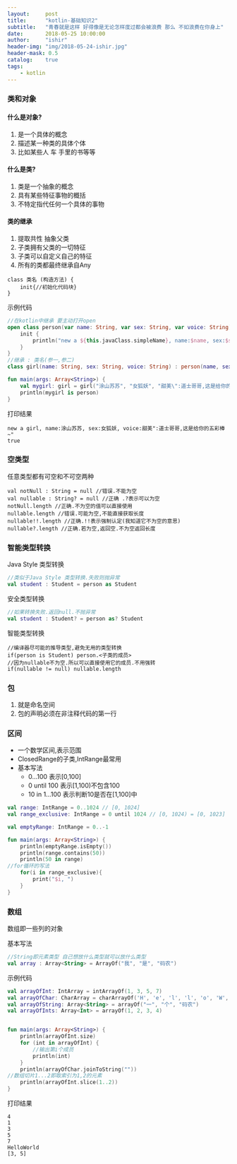 ```yaml
---
layout:     post
title:      "kotlin-基础知识2"
subtitle:   "青春就是这样 好得像是无论怎样度过都会被浪费 那么 不如浪费在你身上"
date:       2018-05-25 10:00:00
author:     "ishir"
header-img: "img/2018-05-24-ishir.jpg"
header-mask: 0.5
catalog:    true
tags:
    - kotlin
---
```

**<font size="5">  </font>**
<!--上标:º ¹ ² ³ ⁴⁵ ⁶ ⁷ ⁸ ⁹ ⁺ ⁻ ⁼ ⁽ ⁾ ⁿ ′ ½下标:₀ ₁ ₂ ₃ ₄ ₅ ₆ ₇ ₈ ₉ ₊ ₋ ₌ ₍ ₎
[<font size="2" color="#006666">包级函数</font>](#package)<p id = "package"></p>-->


### 类和对象

#### 什么是对象?

1. 是一个具体的概念
1. 描述某一种类的具体个体
1. 比如某些人 车 手里的书等等

#### 什么是类?

1. 类是一个抽象的概念
1. 具有某些特征事物的概括
1. 不特定指代任何一个具体的事物

#### 类的继承

1. 提取共性 抽象父类
1. 子类拥有父类的一切特征
1. 子类可以自定义自己的特征
1. 所有的类都最终继承自Any


```
class 类名 (构造方法) {
	init{//初始化代码块}
}
```
示例代码

```kotlin
//在kotlin中继承 要主动打开open
open class person(var name: String, var sex: String, var voice: String) {
    init {
        println("new a ${this.javaClass.simpleName}, name:$name, sex:$sex, voice:$voice")
    }
}
//继承 : 类名(参一,参二)
class girl(name: String, sex: String, voice: String) : person(name, sex, voice) {}

fun main(args: Array<String>) {
    val mygirl: girl = girl("涂山苏苏", "女狐妖", "甜美\":道士哥哥,这是给你的五彩棒~\"")
    println(mygirl is person)
}

```

打印结果

```
new a girl, name:涂山苏苏, sex:女狐妖, voice:甜美":道士哥哥,这是给你的五彩棒~"
true
```

### 空类型

任意类型都有可空和不可空两种

```
val notNull : String = null //错误.不能为空
val nullable : String? = null //正确 .?表示可以为空
notNull.length //正确.不为空的值可以直接使用
nullable.length //错误.可能为空,不能直接获取长度
nullable!!.length //正确.!!表示强制认定(我知道它不为空的意思)
nullable?.length //正确.若为空,返回空.不为空返回长度
```

### 智能类型转换

Java Style 类型转换

```Kotlin
//类似于Java Style 类型转换.失败则抛异常
val student : Student = person as Student
```

安全类型转换

```Kotlin
//如果转换失败.返回null.不抛异常
val student : Student? = person as? Student
```

智能类型转换

```
//编译器尽可能的推导类型,避免无用的类型转换
if(person is Student) person.<子类的成员>
//因为nullable不为空.所以可以直接使用它的成员.不用强转
if(nullable != null) nullable.length
```

### 包

1. 就是命名空间
1. 包的声明必须在非注释代码的第一行

### 区间

* 一个数学区间,表示范围
* ClosedRange的子类,IntRange最常用
* 基本写法
	* 0...100 表示[0,100]
	* 0 until 100 表示[1,100)不包含100
	* 10 in 1...100 表示判断10是否在[1,100]中


```Kotlin
val range: IntRange = 0..1024 // [0, 1024]
val range_exclusive: IntRange = 0 until 1024 // [0, 1024) = [0, 1023]

val emptyRange: IntRange = 0..-1

fun main(args: Array<String>) {
    println(emptyRange.isEmpty())
    println(range.contains(50))
    println(50 in range)
//for循环的写法
    for(i in range_exclusive){
        print("$i, ")
    }
}
```

### 数组

数组即一些列的对象

基本写法

```Kotlin
//String即元素类型 自己想放什么类型就可以放什么类型
val array : Array<String> = ArrayOf("我", "是", "码农")
```

示例代码

```Kotlin
val arrayOfInt: IntArray = intArrayOf(1, 3, 5, 7)
val arrayOfChar: CharArray = charArrayOf('H', 'e', 'l', 'l', 'o', 'W', 'o', 'r', 'l', 'd')
val arrayOfString: Array<String> = arrayOf("一", "个", "码农")
val arrayOfInts: Array<Int> = arrayOf(1, 2, 3, 4)


fun main(args: Array<String>) {
    println(arrayOfInt.size)
    for (int in arrayOfInt) {
		//输出第i个成员
        println(int)
    }
    println(arrayOfChar.joinToString(""))
//数组切片1...2即取索引为1,2的元素
    println(arrayOfInt.slice(1..2))
}
```

打印结果

```
4
1
3
5
7
HelloWorld
[3, 5]

```

